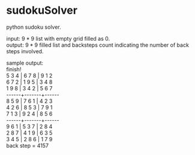 # sudokuSolver
python sudoku solver.  

input: $9*9$ list with empty grid filled as 0.  
output: $9*9$ filled list and backsteps count indicating the number of back steps involved.  

sample output:  
finish!  
5 3 4 | 6 7 8 | 9 1 2  
6 7 2 | 1 9 5 | 3 4 8  
1 9 8 | 3 4 2 | 5 6 7  
------+-------+------  
8 5 9 | 7 6 1 | 4 2 3   
4 2 6 | 8 5 3 | 7 9 1  
7 1 3 | 9 2 4 | 8 5 6  
------+-------+------  
9 6 1 | 5 3 7 | 2 8 4  
2 8 7 | 4 1 9 | 6 3 5  
3 4 5 | 2 8 6 | 1 7 9  
back step = 4157  
